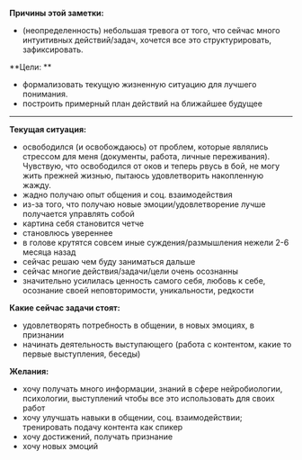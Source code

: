 **Причины этой заметки:**
- (неопределенность) небольшая тревога от того, что сейчас много интуитивных действий/задач, хочется все это структурировать, зафиксировать.

**Цели: **
- формализовать текущую жизненную ситуацию для лучшего понимания.
- построить примерный план действий на ближайшее будущее

---


**Текущая ситуация:**
- освободился (и освобождаюсь) от проблем, которые являлись стрессом для меня (документы, работа, личные переживания). Чувствую, что освободился от оков и теперь рвусь в бой, не могу жить прежней жизнью, пытаюсь удовлетворить накопленную жажду.
- жадно получаю опыт общения и соц. взаимодействия
- из-за того, что получаю новые эмоции/удовлетворение лучше получается управлять собой
- картина себя становится четче
- становлюсь увереннее
- в голове крутятся совсем иные суждения/размышления нежели 2-6 месяца назад
- сейчас решаю чем буду заниматься дальше
- сейчас многие действия/задачи/цели очень осознанны
- значительно усилилась ценность самого себя, любовь к себе, осознание своей неповторимости, уникальности, редкости

**Какие сейчас задачи стоят:**
- удовлетворять потребность в общении, в новых эмоциях, в признании
- начинать деятельность выступающего (работа с контентом, какие то первые выступления, беседы)

**Желания:**
- хочу получать много информации, знаний в сфере нейробиологии, психологии, выступлений чтобы все это использовать для своих работ
- хочу улучшать навыки в общении, соц. взаимодействии; тренировать подачу контента как спикер
- хочу достижений, получать признание
- хочу новых эмоций